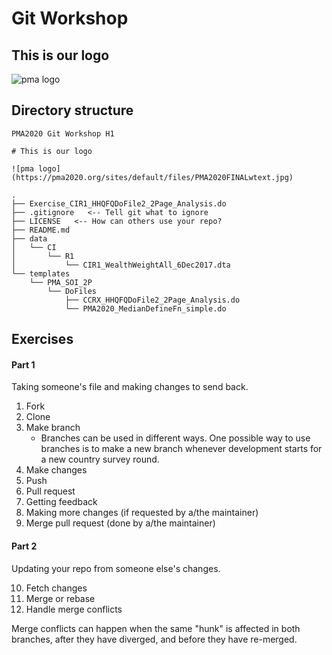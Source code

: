 # Git Workshop

## This is our logo
![pma logo](https://pma2020.org/sites/default/files/PMA2020FINALwtext.jpg)

## Directory structure
```
PMA2020 Git Workshop H1

# This is our logo

![pma logo](https://pma2020.org/sites/default/files/PMA2020FINALwtext.jpg)

.
├── Exercise_CIR1_HHQFQDoFile2_2Page_Analysis.do
├── .gitignore   <-- Tell git what to ignore
├── LICENSE   <-- How can others use your repo?
├── README.md
├── data
│   └── CI
│       └── R1
│           └── CIR1_WealthWeightAll_6Dec2017.dta
└── templates
    └── PMA_SOI_2P
        └── DoFiles
            ├── CCRX_HHQFQDoFile2_2Page_Analysis.do
            └── PMA2020_MedianDefineFn_simple.do
```

## Exercises 

<!---
### Use Case 1 - Personal Repo
- Personal changes over time; saving (interactive)
  - Init repo.
  - Add; commit.
  - Remove; commit.
  - Add/remove file
  - Add/remove hunks
- Testing things out
  - Create branch; try stuff out; go back
- Reset to specific commits
  - Must be a branch from most recent work.

### Use Case 2 - Collaboration
--->

#### Part 1
Taking someone's file and making changes to send back. 
  1. Fork
  2. Clone
  3. Make branch
     - Branches can be used in 
different ways. One possible way to use branches is to make a new branch 
whenever development starts for a new country survey round.
  4. Make changes
  5. Push
  6. Pull request
  7. Getting feedback
  8. Making more changes (if requested by a/the maintainer)
  9. Merge pull request (done by a/the maintainer)

#### Part 2
Updating your repo from someone else's changes.

  10. Fetch changes
  11. Merge or rebase
  12. Handle merge conflicts

Merge conflicts can happen when the same "hunk" is affected in both branches, after 
    they have diverged, and before they have re-merged.
